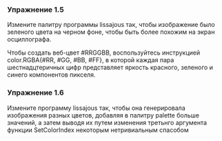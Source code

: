 ### Упражнение 1.5

Измените палитру программы lissajous так,
чтобы изображение было зеленого цвета
на черном фоне, чтобы быть более похожим на экран осциллографа.

Чтобы создать веб-цвет #RRGGBB, воспользуйтесь инструкцией
color.RGBA{#RR, #GG, #BB, #FF}, в которой каждая пара
шестнадцтеричных цифр представляет яркость красного, зеленого и
синего компонентов пикселя.

### Упражнение 1.6

Измените программу lissajous так, чтобы она генерировала изображения
разных цветов, добавляя в палитру palette больше значений, а затем
выводя их путем изменения третьнго аргумента функции SetColorIndex
некоторым нетривиальным спасобом